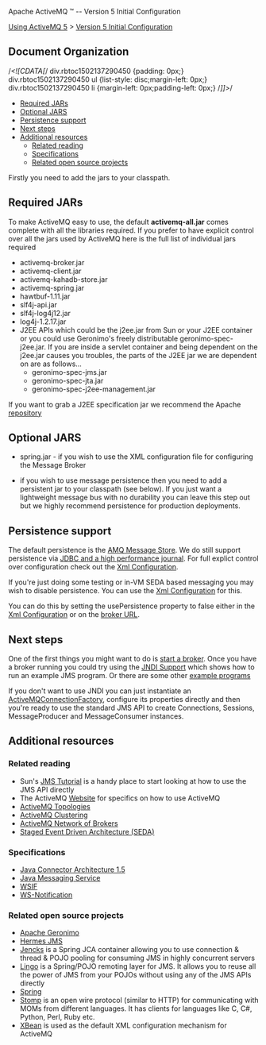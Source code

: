 Apache ActiveMQ ™ -- Version 5 Initial Configuration 

[Using ActiveMQ 5](using-activemq-5.html) > [Version 5 Initial Configuration](version-5-initial-configuration.html)


Document Organization
---------------------

/*<!\[CDATA\[*/ div.rbtoc1502137290450 {padding: 0px;} div.rbtoc1502137290450 ul {list-style: disc;margin-left: 0px;} div.rbtoc1502137290450 li {margin-left: 0px;padding-left: 0px;} /*\]\]>*/

*   [Required JARs](#Version5InitialConfiguration-RequiredJARs)
*   [Optional JARS](#Version5InitialConfiguration-OptionalJARS)
*   [Persistence support](#Version5InitialConfiguration-Persistencesupport)
*   [Next steps](#Version5InitialConfiguration-Nextsteps)
*   [Additional resources](#Version5InitialConfiguration-Additionalresources)
    *   [Related reading](#Version5InitialConfiguration-Relatedreading)
    *   [Specifications](#Version5InitialConfiguration-Specifications)
    *   [Related open source projects](#Version5InitialConfiguration-Relatedopensourceprojects)

Firstly you need to add the jars to your classpath.

Required JARs
-------------

To make ActiveMQ easy to use, the default **activemq-all.jar** comes complete with all the libraries required. If you prefer to have explicit control over all the jars used by ActiveMQ here is the full list of individual jars required

*   activemq-broker.jar
*   activemq-client.jar
*   activemq-kahadb-store.jar
*   activemq-spring.jar
*   hawtbuf-1.11.jar
*   slf4j-api.jar
*   slf4j-log4j12.jar
*   log4j-1.2.17.jar
*   J2EE APIs which could be the j2ee.jar from Sun or your J2EE container or you could use Geronimo's freely distributable geronimo-spec-j2ee.jar. If you are inside a servlet container and being dependent on the j2ee.jar causes you troubles, the parts of the J2EE jar we are dependent on are as follows...
    *   geronimo-spec-jms.jar
    *   geronimo-spec-jta.jar
    *   geronimo-spec-j2ee-management.jar

If you want to grab a J2EE specification jar we recommend the Apache [repository](http://cvs.apache.org/repository/geronimo-spec/jars/)

Optional JARS
-------------

*   spring.jar - if you wish to use the XML configuration file for configuring the Message Broker

*   if you wish to use message persistence then you need to add a persistent jar to your classpath (see below). If you just want a lightweight message bus with no durability you can leave this step out but we highly recommend persistence for production deployments.

Persistence support
-------------------

The default persistence is the [AMQ Message Store](amq-message-store.html). We do still support persistence via [JDBC and a high performance journal](persistence.html). For full explict control over configuration check out the [Xml Configuration](xml-configuration.html).

If you're just doing some testing or in-VM SEDA based messaging you may wish to disable persistence. You can use the [Xml Configuration](xml-configuration.html) for this.

You can do this by setting the usePersistence property to false either in the [Xml Configuration](xml-configuration.html) or on the [broker URL](configuring-transports.html).

Next steps
----------

One of the first things you might want to do is [start a broker](run-broker.html). Once you have a broker running you could try using the [JNDI Support](jndi-support.html) which shows how to run an example JMS program. Or there are some other [example programs](examples.html)

If you don't want to use JNDI you can just instantiate an [ActiveMQConnectionFactory](http://activemq.codehaus.org/maven/apidocs/org/apache/activemq/ActiveMQConnectionFactory.html), configure its properties directly and then you're ready to use the standard JMS API to create Connections, Sessions, MessageProducer and MessageConsumer instances.

Additional resources
--------------------

### Related reading

*   Sun's [JMS Tutorial](http://java.sun.com/products/jms/tutorial/) is a handy place to start looking at how to use the JMS API directly
*   The ActiveMQ [Website](http://activemq.org) for specifics on how to use ActiveMQ
*   [ActiveMQ Topologies](topologies.html)
*   [ActiveMQ Clustering](clustering.html)
*   [ActiveMQ Network of Brokers](networks-of-brokers.html)
*   [Staged Event Driven Architecture (SEDA)](http://www.eecs.harvard.edu/~mdw/proj/seda/)

### Specifications

*   [Java Connector Architecture 1.5](http://java.sun.com/j2ee/connector/)
*   [Java Messaging Service](http://java.sun.com/products/jms/index.jsp)
*   [WSIF](http://ws.apache.org/wsif/)
*   [WS-Notification](http://www-128.ibm.com/developerworks/webservices/library/specification/ws-notification/)

### Related open source projects

*   [Apache Geronimo](http://geronimo.apache.org/)
*   [Hermes JMS](http://www.hermesjms.com/)
*   [Jencks](http://jencks.org/) is a Spring JCA container allowing you to use connection & thread & POJO pooling for consuming JMS in highly concurrent servers
*   [Lingo](http://lingo.codehaus.org/) is a Spring/POJO remoting layer for JMS. It allows you to reuse all the power of JMS from your POJOs without using any of the JMS APIs directly
*   [Spring](http://www.springframework.org/)
*   [Stomp](http://stomp.codehaus.org/) is an open wire protocol (similar to HTTP) for communicating with MOMs from different languages. It has clients for languages like C, C#, Python, Perl, Ruby etc.
*   [XBean](http://xbean.org/) is used as the default XML configuration mechanism for ActiveMQ

